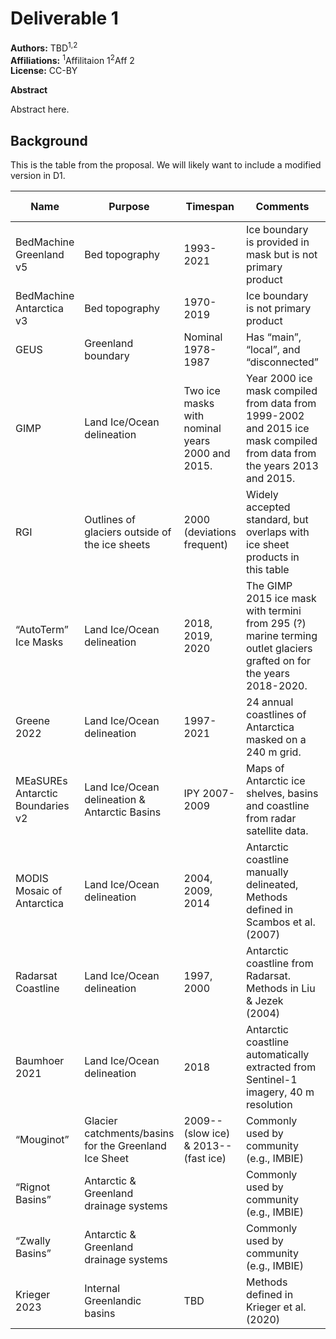 # Deliverable 1

**Authors:** TBD<sup>1,2</sup> \
**Affiliations:** <sup>1</sup>Affilitaion 1<sup>2</sup>Aff 2 \
**License:** CC-BY

**Abstract**

Abstract here.

## Background

This is the table from the proposal. We will likely want to include a modified version in D1.

| Name                             | Purpose                                               | Timespan                                        | Comments                                                                                                                | Data citation(s)                                                                   | Science citation          |
|----------------------------------|-------------------------------------------------------|-------------------------------------------------|-------------------------------------------------------------------------------------------------------------------------|------------------------------------------------------------------------------------|---------------------------|
| BedMachine Greenland v5          | Bed topography                                        | 1993-2021                                       | Ice boundary is provided in mask but is not primary product                                                             | @NSIDC_BedMachine_GL_v5                                                            |                           |
| BedMachine Antarctica v3         | Bed topography                                        | 1970-2019                                       | Ice boundary is not primary product                                                                                     | @NSIDC_BedMachine_AQ_v3                                                            |                           |
| GEUS                             | Greenland boundary                                    | Nominal 1978-1987                               | Has “main”, “local”, and “disconnected”                                                                                 |                                                                                    | doi:10.5194/tc-7-445-2013 |
| GIMP                             | Land Ice/Ocean delineation                            | Two ice masks with nominal years 2000 and 2015. | Year 2000 ice mask compiled from data from 1999-2002 and 2015 ice mask compiled from data from the years 2013 and 2015. | <doi:10.5067/B8X58MQBFUPA>                                                         |                           |
| RGI                              | Outlines of glaciers outside of the ice sheets        | 2000 (deviations frequent)                      | Widely accepted standard, but overlaps with ice sheet products in this table                                            | <doi:10.7265/4m1f-gd79>                                                            |                           |
| “AutoTerm” Ice Masks             | Land Ice/Ocean delineation                            | 2018, 2019, 2020                                | The GIMP 2015 ice mask with termini from 295 (?) marine terming outlet glaciers grafted on for the years 2018-2020.     | <doi:10.5194/tc-17-3485-2023> Data not yet released by the NSIDC                   |                           |
| Greene 2022                      | Land Ice/Ocean delineation                            | 1997-2021                                       | 24 annual coastlines of Antarctica masked on a 240 m grid.                                                              | <doi:10.5281/zenodo.5903643>                                                       |                           |
| MEaSUREs Antarctic Boundaries v2 | Land Ice/Ocean delineation & Antarctic Basins         | IPY 2007-2009                                   | Maps of Antarctic ice shelves, basins and coastline from radar satellite data.                                          | https://nsidc.org/data/nsidc-0709/versions/2                                       |                           |
| MODIS Mosaic of Antarctica       | Land Ice/Ocean delineation                            | 2004, 2009, 2014                                | Antarctic coastline manually delineated, Methods defined in Scambos et al. (2007)                                       | <doi:10.5067/4ZL43A4619AF>; <doi:10.5067/RNF17BP824UM>; <doi:10.5067/68TBT0CGJSOJ> |                           |
| Radarsat Coastline               | Land Ice/Ocean delineation                            | 1997, 2000                                      | Antarctic coastline from Radarsat. Methods in Liu & Jezek (2004)                                                        | https://research.byrd.osu.edu/rsl/radarsat/data                                    |                           |
| Baumhoer 2021                    | Land Ice/Ocean delineation                            | 2018                                            | Antarctic coastline automatically extracted from Sentinel-1 imagery, 40 m resolution                                    | https://download.geoservice.dlr.de/icelines/ files                                 |                           |
| “Mouginot”                       | Glacier catchments/basins for the Greenland Ice Sheet | 2009-- (slow ice) & 2013-- (fast ice)           | Commonly used by community (e.g., IMBIE)                                                                                | <doi:10.7280/d1wt11>                                                               |                           |
| “Rignot Basins”                  | Antarctic & Greenland drainage systems                |                                                 | Commonly used by community (e.g., IMBIE)                                                                                | No DOI. http://imbie.org/imbie-3/drainage-basins                                   |                           |
| “Zwally Basins”                  | Antarctic & Greenland drainage systems                |                                                 | Commonly used by community (e.g., IMBIE)                                                                                | No DOI. Maybe http://imbie.org/imbie-3/drainage-basins                             |                           |
| Krieger 2023                     | Internal Greenlandic basins                           | TBD                                             | Methods defined in Krieger et al. (2020)                                                                                | In progress & unpublished                                                          |                           |

